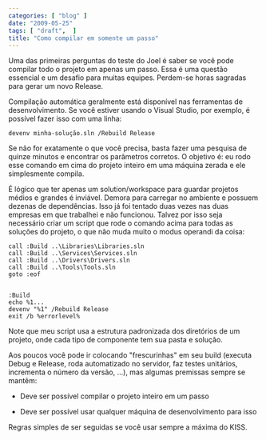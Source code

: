 ```yaml
---
categories: [ "blog" ]
date: "2009-05-25"
tags: [ "draft",  ]
title: "Como compilar em somente um passo"
---
```

Uma das primeiras perguntas do teste do Joel é saber se você pode
compilar todo o projeto em apenas um passo. Essa é uma questão essencial
e um desafio para muitas equipes. Perdem-se horas sagradas para gerar
um novo Release.

Compilação automática geralmente está disponível nas ferramentas de
desenvolvimento. Se você estiver usando o Visual Studio, por exemplo,
é possível fazer isso com uma linha:

    
    devenv minha-solução.sln /Rebuild Release

Se não for exatamente o que você precisa, basta fazer uma pesquisa
de quinze minutos e encontrar os parâmetros corretos. O objetivo é:
eu rodo esse comando em cima do projeto inteiro em uma máquina zerada
e ele simplesmente compila.

É lógico que ter apenas um solution/workspace para guardar projetos
médios e grandes é inviável. Demora para carregar no ambiente e
possuem dezenas de dependências. Isso já foi tentado duas vezes nas
duas empresas em que trabalhei e não funcionou. Talvez por isso seja
necessário criar um script que rode o comando acima para todas as
soluções do projeto, o que não muda muito o modus operandi da coisa:

    
    call :Build ..\Libraries\Libraries.sln
    call :Build ..\Services\Services.sln
    call :Build ..\Drivers\Drivers.sln
    call :Build ..\Tools\Tools.sln
    goto :eof

    
    :Build
    echo %1...
    devenv "%1" /Rebuild Release
    exit /b %errorlevel%

Note que meu script usa a estrutura padronizada dos diretórios de um
projeto, onde cada tipo de componente tem sua pasta e solução.

Aos poucos você pode ir colocando "frescurinhas" em seu build (executa
Debug e Release, roda automatizado no servidor, faz testes unitários,
incrementa o número da versão, ...), mas algumas premissas sempre se
mantêm:

	
  * Deve ser possível compilar o projeto inteiro em um passo

	
  * Deve ser possível usar qualquer máquina de desenvolvimento para
  isso

Regras simples de ser seguidas se você usar sempre a máxima do KISS.
